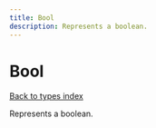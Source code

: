 ```yaml
---
title: Bool
description: Represents a boolean.
---
```

# Bool  
[Back to types index](index.md)

Represents a boolean.